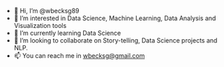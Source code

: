- 👋 Hi, I’m @wbecksg89
- 👀 I’m interested in Data Science, Machine Learning, Data Analysis and Visualization tools
- 🌱 I’m currently learning Data Science
- 💞️ I’m looking to collaborate on Story-telling, Data Science projects and NLP.
- 📫 You can reach me in wbecksg@gmail.com

<!---
wbecksg89/wbecksg89 is a ✨ special ✨ repository because its `README.md` (this file) appears on your GitHub profile.
You can click the Preview link to take a look at your changes.
--->
